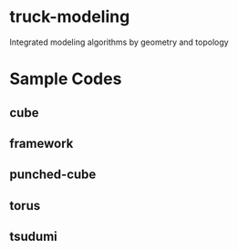 # truck-modeling
Integrated modeling algorithms by geometry and topology

# Sample Codes
## cube

## framework

## punched-cube

## torus

## tsudumi

